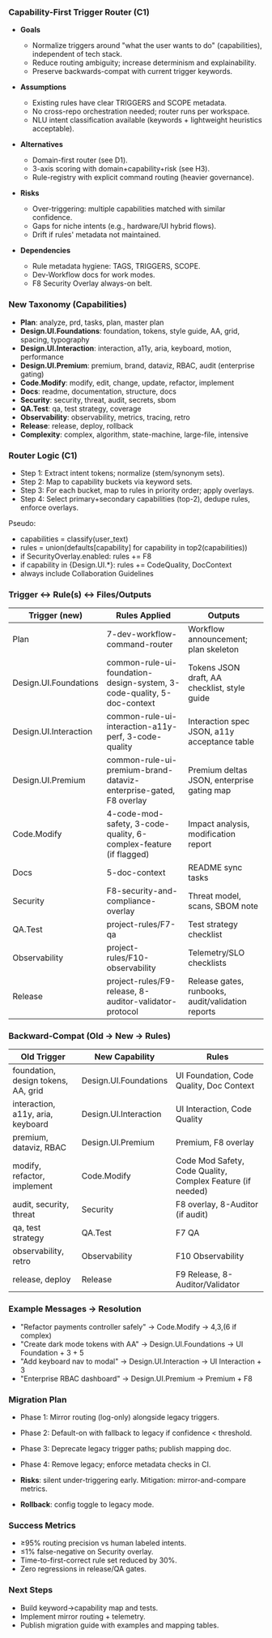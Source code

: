 <!-- File: docs/proposals/capability-router.md -->

### Capability-First Trigger Router (C1)

- **Goals**
  - Normalize triggers around "what the user wants to do" (capabilities), independent of tech stack.
  - Reduce routing ambiguity; increase determinism and explainability.
  - Preserve backwards-compat with current trigger keywords.

- **Assumptions**
  - Existing rules have clear TRIGGERS and SCOPE metadata.
  - No cross-repo orchestration needed; router runs per workspace.
  - NLU intent classification available (keywords + lightweight heuristics acceptable).

- **Alternatives**
  - Domain-first router (see D1).
  - 3-axis scoring with domain+capability+risk (see H3).
  - Rule-registry with explicit command routing (heavier governance).

- **Risks**
  - Over-triggering: multiple capabilities matched with similar confidence.
  - Gaps for niche intents (e.g., hardware/UI hybrid flows).
  - Drift if rules' metadata not maintained.

- **Dependencies**
  - Rule metadata hygiene: TAGS, TRIGGERS, SCOPE.
  - Dev-Workflow docs for work modes.
  - F8 Security Overlay always-on belt.

### New Taxonomy (Capabilities)
- **Plan**: analyze, prd, tasks, plan, master plan
- **Design.UI.Foundations**: foundation, tokens, style guide, AA, grid, spacing, typography
- **Design.UI.Interaction**: interaction, a11y, aria, keyboard, motion, performance
- **Design.UI.Premium**: premium, brand, dataviz, RBAC, audit (enterprise gating)
- **Code.Modify**: modify, edit, change, update, refactor, implement
- **Docs**: readme, documentation, structure, docs
- **Security**: security, threat, audit, secrets, sbom
- **QA.Test**: qa, test strategy, coverage
- **Observability**: observability, metrics, tracing, retro
- **Release**: release, deploy, rollback
- **Complexity**: complex, algorithm, state-machine, large-file, intensive

### Router Logic (C1)
- Step 1: Extract intent tokens; normalize (stem/synonym sets).
- Step 2: Map to capability buckets via keyword sets.
- Step 3: For each bucket, map to rules in priority order; apply overlays.
- Step 4: Select primary+secondary capabilities (top-2), dedupe rules, enforce overlays.

Pseudo:
- capabilities = classify(user_text)
- rules = union(defaults[capability] for capability in top2(capabilities))
- if SecurityOverlay.enabled: rules += F8
- if capability in {Design.UI.*}: rules += CodeQuality, DocContext
- always include Collaboration Guidelines

### Trigger ↔ Rule(s) ↔ Files/Outputs
| Trigger (new) | Rules Applied | Outputs |
|---|---|---|
| Plan | 7-dev-workflow-command-router | Workflow announcement; plan skeleton |
| Design.UI.Foundations | common-rule-ui-foundation-design-system, 3-code-quality, 5-doc-context | Tokens JSON draft, AA checklist, style guide |
| Design.UI.Interaction | common-rule-ui-interaction-a11y-perf, 3-code-quality | Interaction spec JSON, a11y acceptance table |
| Design.UI.Premium | common-rule-ui-premium-brand-dataviz-enterprise-gated, F8 overlay | Premium deltas JSON, enterprise gating map |
| Code.Modify | 4-code-mod-safety, 3-code-quality, 6-complex-feature (if flagged) | Impact analysis, modification report |
| Docs | 5-doc-context | README sync tasks |
| Security | F8-security-and-compliance-overlay | Threat model, scans, SBOM note |
| QA.Test | project-rules/F7-qa | Test strategy checklist |
| Observability | project-rules/F10-observability | Telemetry/SLO checklists |
| Release | project-rules/F9-release, 8-auditor-validator-protocol | Release gates, runbooks, audit/validation reports |

### Backward-Compat (Old → New → Rules)
| Old Trigger | New Capability | Rules |
|---|---|---|
| foundation, design tokens, AA, grid | Design.UI.Foundations | UI Foundation, Code Quality, Doc Context |
| interaction, a11y, aria, keyboard | Design.UI.Interaction | UI Interaction, Code Quality |
| premium, dataviz, RBAC | Design.UI.Premium | Premium, F8 overlay |
| modify, refactor, implement | Code.Modify | Code Mod Safety, Code Quality, Complex Feature (if needed) |
| audit, security, threat | Security | F8 overlay, 8-Auditor (if audit) |
| qa, test strategy | QA.Test | F7 QA |
| observability, retro | Observability | F10 Observability |
| release, deploy | Release | F9 Release, 8-Auditor/Validator |

### Example Messages → Resolution
- "Refactor payments controller safely" → Code.Modify → 4,3,(6 if complex)
- "Create dark mode tokens with AA" → Design.UI.Foundations → UI Foundation + 3 + 5
- "Add keyboard nav to modal" → Design.UI.Interaction → UI Interaction + 3
- "Enterprise RBAC dashboard" → Design.UI.Premium → Premium + F8

### Migration Plan
- Phase 1: Mirror routing (log-only) alongside legacy triggers.
- Phase 2: Default-on with fallback to legacy if confidence < threshold.
- Phase 3: Deprecate legacy trigger paths; publish mapping doc.
- Phase 4: Remove legacy; enforce metadata checks in CI.

- **Risks**: silent under-triggering early. Mitigation: mirror-and-compare metrics.
- **Rollback**: config toggle to legacy mode.

### Success Metrics
- ≥95% routing precision vs human labeled intents.
- ≤1% false-negative on Security overlay.
- Time-to-first-correct rule set reduced by 30%.
- Zero regressions in release/QA gates.

### Next Steps
- Build keyword→capability map and tests.
- Implement mirror routing + telemetry.
- Publish migration guide with examples and mapping tables.
